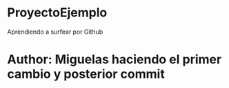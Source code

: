 # ProyectoEjemplo
Aprendiendo a surfear por Github
# Author: Miguelas haciendo el primer cambio y posterior commit
